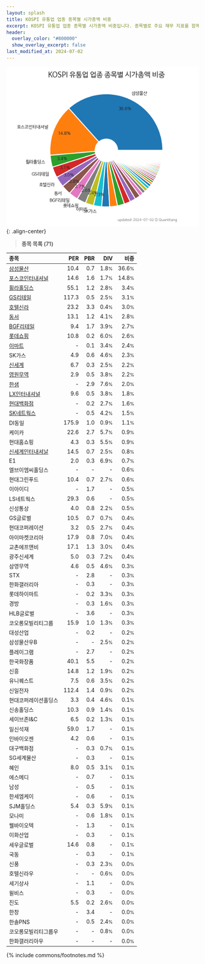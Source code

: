 ```yaml
---
layout: splash
title: KOSPI 유통업 업종 종목별 시가총액 비중
excerpt: KOSPI 유통업 업종 종목별 시가총액 비중입니다. 종목별로 주요 재무 지표를 함께 표시합니다.
header:
  overlay_color: "#800000"
  show_overlay_excerpt: false
last_modified_at: 2024-07-02
---
```



![KOSPI 유통업 업종 종목별 시가총액 비중](/stats/sector/images/kospi_업종_유통업_종목.png){: .align-center}


> **종목 목록 (71)**<a id="list"></a>

| **종목** | **PER** | **PBR** | **DIV** | **비중** |
| :------- | ------: | ------: | ------: | -------: |
| [삼성물산](/028260/) | 10.4 | 0.7 | 1.8<small>%</small> | 36.6<small>%</small> |
| [포스코인터내셔널](/047050/) | 14.6 | 1.6 | 1.7<small>%</small> | 14.8<small>%</small> |
| [휠라홀딩스](/081660/) | 55.1 | 1.2 | 2.8<small>%</small> | 3.4<small>%</small> |
| [GS리테일](/007070/) | 117.3 | 0.5 | 2.5<small>%</small> | 3.1<small>%</small> |
| [호텔신라](/008770/) | 23.2 | 3.3 | 0.4<small>%</small> | 3.0<small>%</small> |
| [동서](/026960/) | 13.1 | 1.2 | 4.1<small>%</small> | 2.8<small>%</small> |
| [BGF리테일](/282330/) | 9.4 | 1.7 | 3.9<small>%</small> | 2.7<small>%</small> |
| [롯데쇼핑](/023530/) | 10.8 | 0.2 | 6.0<small>%</small> | 2.6<small>%</small> |
| [이마트](/139480/) | - | 0.1 | 3.4<small>%</small> | 2.4<small>%</small> |
| SK가스 | 4.9 | 0.6 | 4.6<small>%</small> | 2.3<small>%</small> |
| [신세계](/004170/) | 6.7 | 0.3 | 2.5<small>%</small> | 2.2<small>%</small> |
| [영원무역](/111770/) | 2.9 | 0.5 | 3.8<small>%</small> | 2.2<small>%</small> |
| [한샘](/009240/) | - | 2.9 | 7.6<small>%</small> | 2.0<small>%</small> |
| [LX인터내셔널](/001120/) | 9.6 | 0.5 | 3.8<small>%</small> | 1.8<small>%</small> |
| [현대백화점](/069960/) | - | 0.2 | 2.7<small>%</small> | 1.6<small>%</small> |
| [SK네트웍스](/001740/) | - | 0.5 | 4.2<small>%</small> | 1.5<small>%</small> |
| DI동일 | 175.9 | 1.0 | 0.9<small>%</small> | 1.1<small>%</small> |
| 케이카 | 22.6 | 2.7 | 5.7<small>%</small> | 0.9<small>%</small> |
| 현대홈쇼핑 | 4.3 | 0.3 | 5.5<small>%</small> | 0.9<small>%</small> |
| [신세계인터내셔날](/031430/) | 14.5 | 0.7 | 2.5<small>%</small> | 0.8<small>%</small> |
| E1 | 2.0 | 0.3 | 6.9<small>%</small> | 0.7<small>%</small> |
| 엘브이엠씨홀딩스 | - | - | - | 0.6<small>%</small> |
| 현대그린푸드 | 10.4 | 0.7 | 2.7<small>%</small> | 0.6<small>%</small> |
| 이아이디 | - | 1.7 | - | 0.5<small>%</small> |
| LS네트웍스 | 29.3 | 0.6 | - | 0.5<small>%</small> |
| 신성통상 | 4.0 | 0.8 | 2.2<small>%</small> | 0.5<small>%</small> |
| GS글로벌 | 10.5 | 0.7 | 0.7<small>%</small> | 0.4<small>%</small> |
| 현대코퍼레이션 | 3.2 | 0.5 | 2.7<small>%</small> | 0.4<small>%</small> |
| 아이마켓코리아 | 17.9 | 0.8 | 7.0<small>%</small> | 0.4<small>%</small> |
| 교촌에프앤비 | 17.1 | 1.3 | 3.0<small>%</small> | 0.4<small>%</small> |
| 광주신세계 | 5.0 | 0.3 | 7.2<small>%</small> | 0.4<small>%</small> |
| 삼영무역 | 4.6 | 0.5 | 4.6<small>%</small> | 0.3<small>%</small> |
| STX | - | 2.8 | - | 0.3<small>%</small> |
| 한화갤러리아 | - | 0.3 | - | 0.3<small>%</small> |
| 롯데하이마트 | - | 0.2 | 3.3<small>%</small> | 0.3<small>%</small> |
| 경방 | - | 0.3 | 1.6<small>%</small> | 0.3<small>%</small> |
| HLB글로벌 | - | 3.6 | - | 0.3<small>%</small> |
| 코오롱모빌리티그룹 | 15.9 | 1.0 | 1.3<small>%</small> | 0.3<small>%</small> |
| 대성산업 | - | 0.2 | - | 0.2<small>%</small> |
| 삼성물산우B | - | - | 2.5<small>%</small> | 0.2<small>%</small> |
| 플레이그램 | - | 2.7 | - | 0.2<small>%</small> |
| 한국화장품 | 40.1 | 5.5 | - | 0.2<small>%</small> |
| 신흥 | 14.8 | 1.2 | 1.9<small>%</small> | 0.2<small>%</small> |
| 유니퀘스트 | 7.5 | 0.6 | 3.5<small>%</small> | 0.2<small>%</small> |
| 신일전자 | 112.4 | 1.4 | 0.9<small>%</small> | 0.2<small>%</small> |
| 현대코퍼레이션홀딩스 | 3.3 | 0.4 | 4.6<small>%</small> | 0.1<small>%</small> |
| 신송홀딩스 | 10.3 | 0.9 | 1.4<small>%</small> | 0.1<small>%</small> |
| 세이브존I&C | 6.5 | 0.2 | 1.3<small>%</small> | 0.1<small>%</small> |
| 일신석재 | 59.0 | 1.7 | - | 0.1<small>%</small> |
| 인바이오젠 | 4.2 | 0.6 | - | 0.1<small>%</small> |
| 대구백화점 | - | 0.3 | 0.7<small>%</small> | 0.1<small>%</small> |
| SG세계물산 | - | 0.3 | - | 0.1<small>%</small> |
| 혜인 | 8.0 | 0.5 | 3.1<small>%</small> | 0.1<small>%</small> |
| 에스메디 | - | 0.7 | - | 0.1<small>%</small> |
| 남성 | - | 0.5 | - | 0.1<small>%</small> |
| 한세엠케이 | - | 0.6 | - | 0.1<small>%</small> |
| SJM홀딩스 | 5.4 | 0.3 | 5.9<small>%</small> | 0.1<small>%</small> |
| 모나미 | - | 0.6 | 1.8<small>%</small> | 0.1<small>%</small> |
| 웰바이오텍 | - | 1.3 | - | 0.1<small>%</small> |
| 이화산업 | - | 0.3 | - | 0.1<small>%</small> |
| 세우글로벌 | 14.6 | 0.8 | - | 0.1<small>%</small> |
| 국동 | - | 0.3 | - | 0.1<small>%</small> |
| 신풍 | - | 0.3 | 2.3<small>%</small> | 0.0<small>%</small> |
| 호텔신라우 | - | - | 0.6<small>%</small> | 0.0<small>%</small> |
| 세기상사 | - | 1.1 | - | 0.0<small>%</small> |
| 윌비스 | - | 0.3 | - | 0.0<small>%</small> |
| 진도 | 5.5 | 0.2 | 2.6<small>%</small> | 0.0<small>%</small> |
| 한창 | - | 3.4 | - | 0.0<small>%</small> |
| 한솔PNS | - | 0.5 | 2.4<small>%</small> | 0.0<small>%</small> |
| 코오롱모빌리티그룹우 | - | - | 0.8<small>%</small> | 0.0<small>%</small> |
| 한화갤러리아우 | - | - | - | 0.0<small>%</small> |

{% include commons/footnotes.md %}